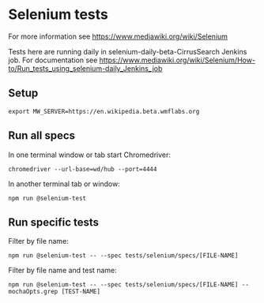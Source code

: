 # Selenium tests

For more information see https://www.mediawiki.org/wiki/Selenium

Tests here are running daily in selenium-daily-beta-CirrusSearch Jenkins job. For documentation see https://www.mediawiki.org/wiki/Selenium/How-to/Run_tests_using_selenium-daily_Jenkins_job

## Setup

    export MW_SERVER=https://en.wikipedia.beta.wmflabs.org

## Run all specs

In one terminal window or tab start Chromedriver:

    chromedriver --url-base=wd/hub --port=4444

In another terminal tab or window:

    npm run @selenium-test

## Run specific tests

Filter by file name:

    npm run @selenium-test -- --spec tests/selenium/specs/[FILE-NAME]

Filter by file name and test name:

    npm run @selenium-test -- --spec tests/selenium/specs/[FILE-NAME] --mochaOpts.grep [TEST-NAME]